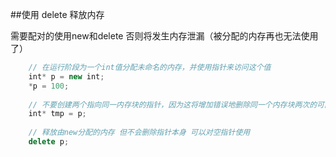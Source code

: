 ##使用 delete 释放内存

需要配对的使用new和delete 否则将发生内存泄漏（被分配的内存再也无法使用了）

```javascript
    // 在运行阶段为一个int值分配未命名的内存，并使用指针来访问这个值
    int* p = new int; 
    *p = 100;
    
    // 不要创建两个指向同一内存块的指针，因为这将增加错误地删除同一个内存块两次的可能。
    int* tmp = p; 
    
    // 释放由new分配的内存 但不会删除指针本身 可以对空指针使用
    delete p; 
```
